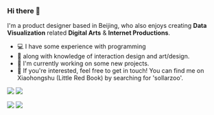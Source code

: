 ### Hi there 👋

I'm a product designer based in Beijing, who also enjoys creating **Data Visualization** related **Digital Arts** & **Internet Productions**. 

- 💻 I have some experience with programming
- 🎨 along with knowledge of interaction design and art/design.
- 🥝 I'm currently working on some new projects.
- 📱 If you're interested, feel free to get in touch! You can find me on Xiaohongshu (Little Red Book) by searching for 'sollarzoo'.
  
![](https://raw.githubusercontent.com/sollarzoo/github-stats/master/generated/overview.svg#gh-dark-mode-only)
![](https://raw.githubusercontent.com/sollarzoo/github-stats/master/generated/overview.svg#gh-light-mode-only)

![](https://raw.githubusercontent.com/sollarzoo/github-stats/master/generated/languages.svg#gh-dark-mode-only)
![](https://raw.githubusercontent.com/sollarzoo/github-stats/master/generated/languages.svg#gh-light-mode-only)
